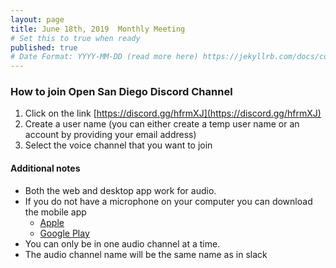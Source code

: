```yaml
---
layout: page
title: June 18th, 2019  Monthly Meeting
# Set this to true when ready
published: true
# Date Format: YYYY-MM-DD (read more here) https://jekyllrb.com/docs/collections/#documents
---
```


### How to join Open San Diego Discord Channel

1. Click on the link [https://discord.gg/hfrmXJ](https://discord.gg/hfrmXJ)
2. Create a user name (you can either create a temp user name or an account by providing your email address)
3. Select the voice channel that you want to join

#### Additional notes

- Both the web and desktop app work for audio.
- If you do not have a microphone on your computer you can download the mobile app
  * [Apple](https://apps.apple.com/us/app/discord/id985746746)
  * [Google Play](https://play.google.com/store/apps/details?id=com.discord&hl=en_US)
- You can only be in one audio channel at a time.
- The audio channel name will be the same name as in slack
